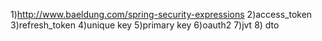 1)http://www.baeldung.com/spring-security-expressions
2)access_token
3)refresh_token
4)unique key
5)primary key
6)oauth2
7)jvt
8) dto
